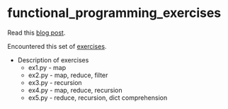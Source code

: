functional_programming_exercises
================================

Read this [blog post](http://maryrosecook.com/post/a-practical-introduction-to-functional-programming).

Encountered this set of [exercises](https://gist.github.com/maryrosecook/7437023).
     
* Description of exercises
  * ex1.py - map
  * ex2.py - map, reduce, filter
  * ex3.py - recursion
  * ex4.py - map, reduce, recursion
  * ex5.py - reduce, recursion, dict comprehension
  

     
       
